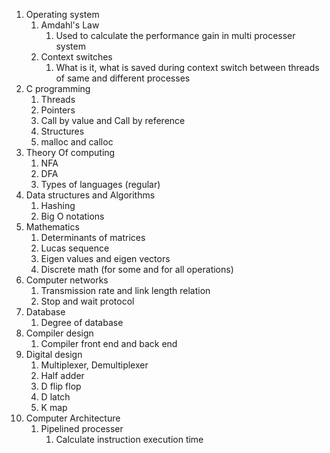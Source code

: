

1. Operating system
	1. Amdahl's Law
		1. Used to calculate the performance gain in multi processer system
	2. Context switches
		1. What is it, what is saved during context switch between threads of same and different processes
2. C programming
	1. Threads
	2. Pointers
	3. Call by value and Call by reference
	4. Structures
	5. malloc and calloc
3. Theory Of computing
	1. NFA
	2. DFA
	3. Types of languages (regular)
4. Data structures and Algorithms
	1. Hashing
	2. Big O notations
5. Mathematics
	1. Determinants of matrices
	2. Lucas sequence
	3. Eigen values and eigen vectors
	4. Discrete math (for some and for all operations)
6. Computer networks
	1. Transmission rate and link length relation
	2. Stop and wait protocol
7. Database
	1. Degree of database
8. Compiler design
	1. Compiler front end and back end
9. Digital design
	1. Multiplexer, Demultiplexer
	2. Half adder
	3. D flip flop
	4. D latch 
	5. K map
10. Computer Architecture
	1. Pipelined processer
		1. Calculate instruction execution time